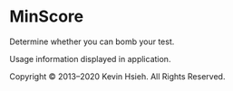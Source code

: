 # MinScore
Determine whether you can bomb your test.

Usage information displayed in application.

Copyright © 2013–2020 Kevin Hsieh. All Rights Reserved. 
